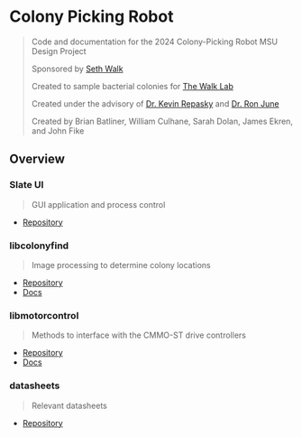 # Colony Picking Robot
> Code and documentation for the 2024 Colony-Picking Robot MSU Design Project
>
> Sponsored by [Seth Walk](https://www.montana.edu/mbi/directory/1524711/seth-walk)
>
> Created to sample bacterial colonies for [The Walk Lab](https://thewalklab.com/)
>
> Created under the advisory of [Dr. Kevin Repasky](https://ece.montana.edu/directory/faculty/1524511/kevin-repasky) and [Dr. Ron June](https://www.montana.edu/mie/directory/1524232/ronald-june)
>
> Created by Brian Batliner, William Culhane, Sarah Dolan, James Ekren, and John Fike

## Overview
### Slate UI
> GUI application and process control

- [Repository](https://github.com/msudesigncpr/slate-ui)

### libcolonyfind
> Image processing to determine colony locations

- [Repository](https://github.com/msudesigncpr/libcolonyfind)
- [Docs](https://github.com/msudesigncpr/libcolonyfind)

### libmotorcontrol
> Methods to interface with the CMMO-ST drive controllers

- [Repository](https://github.com/msudesigncpr/libmotorctrl)
- [Docs](https://msudesigncpr.github.io/libmotorctrl/libmotorctrl/drive_manager.html)

### datasheets
> Relevant datasheets

- [Repository](https://github.com/msudesigncpr/datasheets)
